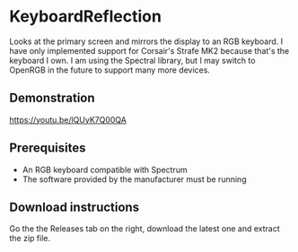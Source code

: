 # KeyboardReflection
Looks at the primary screen and mirrors the display to an RGB keyboard. I have only implemented support for Corsair's Strafe MK2 because that's the keyboard I own. I am using the Spectral library, but I may switch to OpenRGB in the future to support many more devices.

## Demonstration
https://youtu.be/lQUyK7Q00QA

## Prerequisites
- An RGB keyboard compatible with Spectrum
- The software provided by the manufacturer must be running

## Download instructions
Go the the Releases tab on the right, download the latest one and extract the zip file.
